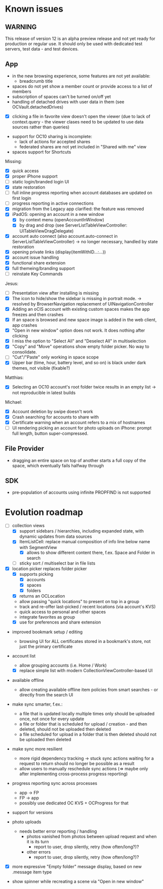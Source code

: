 # Known issues

## WARNING

This release of version 12 is an alpha preview release and not yet ready for production or regular use.
It should only be used with dedicated test servers, test data - and test devices.

## App
- in the new browsing experience, some features are not yet available:
	- breadcrumb title
- spaces do not yet show a member count or provide access to a list of members
- subscription of spaces can't be turned on/off yet
- handling of detached drives with user data in them (see OCVault.detachedDrives)
- [x] clicking a file in favorite view doesn't open the viewer (due to lack of context.query - the viewer clases need to be updated to use data sources rather than queries)
- support for OC10 sharing is incomplete:
	- lack of actions for accepted shares
	- federated shares are not yet included in "Shared with me" view
- spaces support for Shortcuts

Missing:
- [x] quick access
- [x] proper iPhone support
- [ ] static login/branded login UI
- [x] state restoration
- [ ] full inline progress reporting when account databases are updated on first login
- [ ] progress reporting in active connections
- [x] migration from the Legacy app clarified: the feature was removed
- [x] iPadOS: opening an account in a new window
	- [x] by context menu (openAccountInWindow)
	- [x] by drag and drop (see ServerListTableViewController: UITableViewDragDelegate)
- [x] account auto connect (also account.auto-connect in ServerListTableViewController) -> no longer necessary, handled by state restoration
- [x] opening private links (display(itemWithID…:…))
- [x] account issue handling
- [x] functional share extension
- [x] full themeing/branding support
- [ ] reinstate Key Commands

Jesus:
- [ ] Presentation view after installing is missing
- [x] The icon to hide/show the sidebar is missing in portrait mode. -> resolved by BrowserNavigation replacement of UINavigationController
- [x] Adding an oCIS account with existing custom spaces makes the app freezes and then crashes
- [x] If an space is browsed and new space image is added in the web client, app crashes
- [x] "Open in new window" option does not work. It does nothing after clicking
- [x] I miss the option to "Select All" and "Deselect All" in multiselection
- [x] "Copy" and "Move" operations show empty folder picker. No way to consolidate.
- [ ] "Cut"/"Paste" only working in space scope
- [x] Upper bar (time, hour, battery level, and so on) is black under dark themes, not visible (fixable?)

Matthias:
- [x] Selecting an OC10 account's root folder twice results in an empty list -> not reproducible in latest builds

Michael:
- [x] Account deletion by swipe doesn't work
- [x] Crash searching for accounts to share with
- [x] Certificate warning when an account refers to a mix of hostnames
- [ ] UI rendering picking an account for photo uploads on iPhone: prompt full length, button super-compressed.

## File Provider
- dragging an entire space on top of another starts a full copy of the space, which eventually fails halfway through

## SDK
- pre-population of accounts using infinite PROPFIND is not supported

# Evolution roadmap
- [ ] collection views
	- [x] support sidebars / hierarchies, including expanded state, with dynamic updates from data sources
	- [x] ItemListCell: replace manual composition of info line below name with SegmentView
		- [x] allows to show different content there, f.ex. Space and Folder in search
	- [ ] sticky sort / multiselect bar in file lists

- [x] location picker replaces folder picker
	- [x] supports picking
		- [x] accounts
		- [x] spaces
		- [x] folders
	- [x] returns an OCLocation
	- allow passing "quick locations" to present on top in a group
	- track and re-offer last-picked / recent locations (via account's KVS)
	- quick access to personal and other spaces
	- integrate favorites as group
	- [x] use for preferences and share extension

- improved bookmark setup / editing
	- browsing UI for ALL certificates stored in a bookmark's store, not just the primary certificate

- account list
	- allow grouping accounts (i.e. Home / Work)
	- [x] replace simple list with modern CollectionViewController-based UI

- available offline
	- allow creating available offline item policies from smart searches - or directly from the search UI

- make sync smarter, f.ex.:
	- a file that is updated locally multiple times only should be uploaded once, not once for every update
	- a file or folder that is scheduled for upload / creation - and then deleted, should not be uploaded then deleted
	- a file scheduled for upload in a folder that is then deleted should not be uploaded then deleted

- make sync more resilient
	- more rigid dependency tracking -> stuck sync actions waiting for a request to return should no longer be possible as a result
	- allow users to manually reschedule sync actions (=> maybe only after implementing cross-process progress reporting)

- progress reporting sync across processes
	- app -> FP
	- FP -> app
	- possibly use dedicated OC KVS + OCProgress for that

- support for versions

- photo uploads
	- needs better error reporting / handling
		- photos vanished from photos between upload request and when it is its turn
			- report to user, drop silently, retry (how often/long?)?
		- other errors
			- report to user, drop silently, retry (how often/long?)?

- [x] more expressive "Empty folder" message display, based on new .message item type

- show spinner while recreating a scene via "Open in new window"
